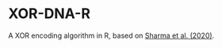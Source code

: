 # XOR-DNA-R
A XOR encoding algorithm in R, based on  [Sharma et al. (2020)](https://doi.org/10.1049/iet-nbt.2020.0157).
